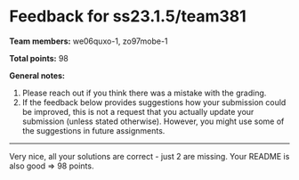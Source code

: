 # Feedback for ss23.1.5/team381

**Team members:** we06quxo-1, zo97mobe-1

**Total points:** 98

**General notes:**
1. Please reach out if you think there was a mistake with the grading.
2. If the feedback below provides suggestions how your submission could be improved, this is not a request that you actually update your submission (unless stated otherwise). However, you might use some of the suggestions in future assignments.

-----------------

Very nice, all your solutions are correct - just 2 are missing.
Your README is also good => 98 points.

